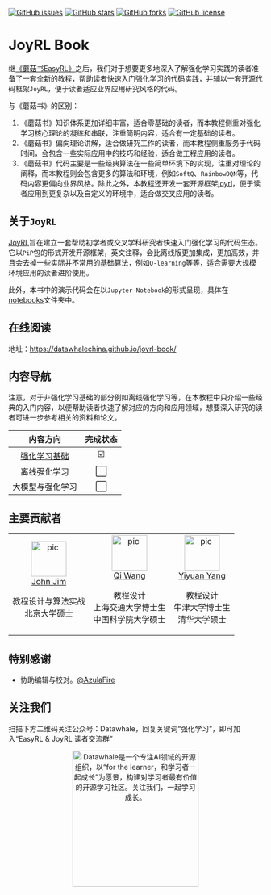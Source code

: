  [![GitHub issues](https://img.shields.io/github/issues/datawhalechina/joyrl-book)](https://github.com/datawhalechina/joyrl-book/issues) [![GitHub stars](https://img.shields.io/github/stars/datawhalechina/joyrl-book)](https://github.com/datawhalechina/joyrl-book/stargazers) [![GitHub forks](https://img.shields.io/github/forks/datawhalechina/joyrl-book)](https://github.com/datawhalechina/joyrl-book/network) [![GitHub license](https://img.shields.io/github/license/datawhalechina/joyrl-book)](https://github.com/datawhalechina/joyrl-book/blob/master/LICENSE)
# JoyRL Book

继[《蘑菇书EasyRL》](https://github.com/datawhalechina/easy-rl)之后，我们对于想要更多地深入了解强化学习实践的读者准备了一套全新的教程，帮助读者快速入门强化学习的代码实践，并辅以一套开源代码框架`JoyRL`，便于读者适应业界应用研究风格的代码。

与《蘑菇书》的区别：

1. 《蘑菇书》知识体系更加详细丰富，适合零基础的读者，而本教程侧重对强化学习核心理论的凝练和串联，注重简明内容，适合有一定基础的读者。
2. 《蘑菇书》偏向理论讲解，适合做研究工作的读者，而本教程侧重服务于代码时间，会包含一些实际应用中的技巧和经验，适合做工程应用的读者。
3. 《蘑菇书》代码主要是一些经典算法在一些简单环境下的实现，注重对理论的阐释，而本教程则会包含更多的算法和环境，例如`SoftQ`、`RainbowDQN`等，代码内容更偏向业界风格。除此之外，本教程还开发一套开源框架[joyrl](https://github.com/datawhalechina/joyrl)，便于读者应用到更复杂以及自定义的环境中，适合做交叉应用的读者。

## 关于`JoyRL`

[JoyRL](https://github.com/datawhalechina/joyrl)旨在建立一套帮助初学者或交叉学科研究者快速入门强化学习的代码生态。它以`PiP`包的形式开发开源框架，英文注释，会比离线版更加集成，更加高效，并且会去掉一些实际并不常用的基础算法，例如`Q-learning`等等，适合需要大规模环境应用的读者进阶使用。

此外，本书中的演示代码会在以`Jupyter Notebook`的形式呈现，具体在[notebooks](./notebooks)文件夹中。

## 在线阅读

地址：https://datawhalechina.github.io/joyrl-book/

## 内容导航

注意，对于非强化学习基础的部分例如离线强化学习等，在本教程中只介绍一些经典的入门内容，以便帮助读者快速了解对应的方向和应用领域，想要深入研究的读者可进一步参考相关的资料和论文。

|               内容方向              | 完成状态 |
| :-------------------------------: | :--: |
|       [强化学习基础](https://datawhalechina.github.io/joyrl-book/#/rl_basic/README)       | ☑️ |
| 离线强化学习 |⬜|
| 大模型与强化学习 |⬜|

## 主要贡献者

<table border="0">
  <tbody>
    <tr align="center" >
        <td>
         <a href="https://github.com/JohnJim0816"><img width="70" height="70" src="https://github.com/JohnJim0816.png?s=40" alt="pic"></a><br>
         <a href="https://github.com/JohnJim0816">John Jim</a>
         <p>教程设计与算法实战<br> 北京大学硕士 </p>
        </td>
        <td>
            <a href="https://github.com/qiwang067"><img width="70" height="70" src="https://github.com/qiwang067.png?s=40" alt="pic"></a><br>
            <a href="https://github.com/qiwang067">Qi Wang</a> 
            <p>教程设计<br> 上海交通大学博士生<br> 中国科学院大学硕士</p>
        </td>
        <td>
            <a href="https://github.com/yyysjz1997"><img width="70" height="70" src="https://github.com/yyysjz1997.png?s=40" alt="pic"></a><br>
            <a href="https://github.com/yyysjz1997">Yiyuan Yang</a> 
            <p>教程设计 <br> 牛津大学博士生<br> 清华大学硕士</p>
        </td>
    </tr>
  </tbody>
</table>

## 特别感谢

* 协助编辑与校对。[@AzulaFire](https://github.com/limafang)

## 关注我们

扫描下方二维码关注公众号：Datawhale，回复关键词“强化学习”，即可加入“EasyRL & JoyRL 读者交流群”
<div align=center><img src="https://raw.githubusercontent.com/datawhalechina/easy-rl/master/docs/res/qrcode.jpeg" width = "250" height = "270" alt="Datawhale是一个专注AI领域的开源组织，以“for the learner，和学习者一起成长”为愿景，构建对学习者最有价值的开源学习社区。关注我们，一起学习成长。"></div>
